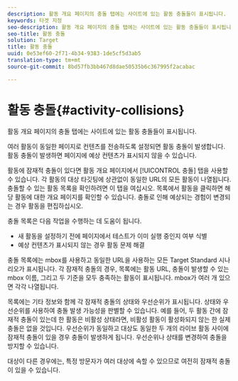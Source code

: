 ```yaml
---
description: 활동 개요 페이지의 충돌 탭에는 사이트에 있는 활동 충돌들이 표시됩니다.
keywords: 타겟 지정
seo-description: 활동 개요 페이지의 충돌 탭에는 사이트에 있는 활동 충돌들이 표시됩니다.
seo-title: 활동 충돌
solution: Target
title: 활동 충돌
uuid: 0e53ef60-2f71-4b34-9383-1de5cf5d3ab5
translation-type: tm+mt
source-git-commit: 8bd57fb3bb467d8dae50535b6c367995f2acabac

---
```



# 활동 충돌{#activity-collisions}

활동 개요 페이지의 충돌 탭에는 사이트에 있는 활동 충돌들이 표시됩니다.

여러 활동이 동일한 페이지로 컨텐츠를 전송하도록 설정되면 활동 충돌이 발생합니다. 활동 충돌이 발생하면 페이지에 예상 컨텐츠가 표시되지 않을 수 있습니다.

활동에 잠재적 충돌이 있다면 활동 개요 페이지에서 [!UICONTROL 충돌] 탭을 사용할 수 있습니다. 각 활동의 대상 타깃팅에 상관없이 동일한 URL의 모든 활동이 나열됩니다. 충돌할 수 있는 활동 목록을 확인하려면 이 탭을 여십시오. 목록에서 활동을 클릭하면 해당 활동에 대한 개요 페이지를 확인할 수 있습니다. 충돌로 인해 예상되는 경험이 변경되는 경우 활동을 편집하십시오.

충돌 목록은 다음 작업을 수행하는 데 도움이 됩니다.

* 새 활동을 설정하기 전에 페이지에서 테스트가 이미 실행 중인지 여부 식별
* 예상 컨텐츠가 표시되지 않는 경우 활동 문제 해결

충돌 목록에는 mbox를 사용하고 동일한 URL을 사용하는 모든 Target Standard 시나리오가 표시됩니다. 각 잠재적 충돌의 경우, 목록에는 활동 URL, 충돌이 발생할 수 있는 mbox 이름, 그리고 두 기준을 모두 충족하는 활동이 표시됩니다. mbox가 여러 개 있으면 각각 나열됩니다.

목록에는 기타 정보와 함께 각 잠재적 충돌의 상태와 우선순위가 표시됩니다. 상태와 우선순위를 사용하여 충돌 발생 가능성을 판별할 수 있습니다. 예를 들어, 두 활동 간에 잠재적 충돌이 있는데 한 활동은 비활성 상태라면, 비활성 활동이 활성화되지 않는 한 실제 충돌은 없을 것입니다. 우선순위가 동일하고 대상도 동일한 두 개의 라이브 활동 사이에 잠재적 충돌이 있을 경우 충돌이 발생하게 됩니다. 우선순위나 상태를 변경하여 충돌을 방지할 수 있습니다.

대상이 다른 경우에는, 특정 방문자가 여러 대상에 속할 수 있으므로 여전히 잠재적 충돌이 있을 수 있습니다.
